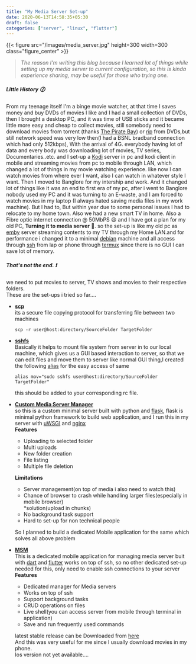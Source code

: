 ```yaml
---
title: "My Media Server Set-up"
date: 2020-06-13T14:58:35+05:30
draft: false
categories: ["server", "linux", "flutter"]
---
```


{{< figure src="/images/media_server.jpg" height=300 width=300 class="figure_center" >}}

> _The reason I'm writing this blog because I learned lot of things while setting up my media server to current configuration, so this is kinda experience sharing, may be useful for those who trying one._

##### Little History :clock130:

From my teenage itself I'm a binge movie watcher, at that time I saves money and buy DVDs of movies I like and I had a small collection of DVDs, then I brought a desktop PC, and it was time of USB sticks and it became little more easy and cheap to collect movies, still somebody need to download movies from torrent (thanks [The Pirate Bay](https://en.wikipedia.org/wiki/The_Pirate_Bay)) or [rip](https://en.wikipedia.org/wiki/Ripping) from DVDs,but still network speed was very low then(I had a BSNL bradband connection which had only 512kbps),
With the arrival of 4G. everybody having lot of data and every body was downloading lot of movies, TV series, Documentaries..etc. and I set-up a [Kodi](https://kodi.tv/) server in pc and kodi client in mobile and streaming movies from pc to mobile through LAN, which changed a lot of things in my movie watching experience. like now I can watch movies from where ever I want, also I can watch in whatever style I want. Then I moved to Banglore for my intership and work. And it changed lot of things like it was an end to first era of my pc, after i went to Banglore nobody used my PC and it was turning to an E-waste, and I am forced to watch movies in my laptop (I always hated saving media files in my work machine). But I had to, But within year due to some personal issues I had to relocate to my home town. Also we had a new smart TV in home. Also a Fibre optic internet connection @ 50MbPS :satisfied: and I have got a plan for my old PC, **Turning it to media server** :cinema:.
so the set-up is like my old pc as [emby](https://emby.media/) server streaming contents to my TV through my Home LAN.and for performance i changed it to a minimal [debian](https://www.debian.org/) machine and all access through [ssh](https://en.wikipedia.org/wiki/Secure_Shell) from lap or phone through [termux](https://termux.com/) since there is no GUI I can save lot of memory.  

##### That's not the end. :exclamation:

we need to put movies to server, TV shows and movies to their respective folders.  
These are the set-ups i tried so far....

- **[scp](https://en.wikipedia.org/wiki/Secure_copy)**  
   its a secure file copying protocol for transferring file between two machines

  ```shell
  scp -r user@host:directory/SourceFolder TargetFolder
  ```

- **[sshfs](https://en.wikipedia.org/wiki/SSHFS)**  
   Basically it helps to mount file system from server in to our local machine, which gives us a GUI based interaction to server, so that we can edit files and move them to server like normal GUI thing,I created the following [alias](<https://en.wikipedia.org/wiki/Alias_(command)>) for the easy access of same

  ```shell
  alias mov="sudo sshfs user@host:directory/SourceFolder TargetFolder"
  ```

  this should be added to your corresponding rc file.

- **[Custom Media Server Manager](https://github.com/prinzpiuz/Media-Server-Manager)**  
   so this is a custom minimal server built with python and [flask](https://github.com/pallets/flask), flask is minimal python framework to build web application, and I run this in my server with [uWSGI](https://github.com/unbit/uwsgi) and [nginx](https://en.wikipedia.org/wiki/Nginx)  
   **Features**

  - Uploading to selected folder
  - Multi uploads
  - New folder creation
  - File listing
  - Multiple file deletion

  **Limitations**

  - Server management(on top of media i also need to watch this)
  - Chance of browser to crash while handling larger files(especially in mobile browser)  
    \*solution(upload in chunks)
  - No background task support
  - Hard to set-up for non technical people

  So I planned to build a dedicated Mobile application for the same which solves all above problem

- **[MSM](https://github.com/prinzpiuz/MSM)**  
   This is a dedicated mobile application for managing media server buit with [dart](https://dart.dev/) and [flutter](https://flutter.dev/) works on top of ssh,
  so no other dedicated set-up needed for this, only need to enable ssh connections to your server  
   **Features**

  - Dedicated manager for Media servers
  - Works on top of ssh
  - Support background tasks
  - CRUD operations on files
  - Live shell(you can access server from mobile through terminal in application)
  - Save and run frequently used commands

  latest stable release can be Downloaded from [here](https://github.com/prinzpiuz/MSM/releases)  
  And this was very useful for me since I usually download movies in my phone.  
  Ios version not yet available....
